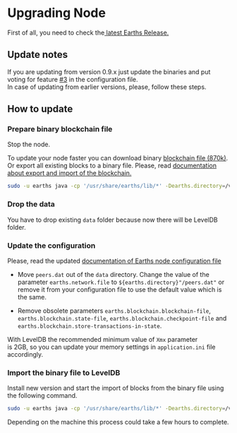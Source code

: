 # Upgrading Node

First of all, you need to check the[ latest Earths Release.](https://github.com/earthspay/Earths/releases)

## Update notes

If you are updating from version 0.9.x just update the binaries and put voting for feature [\#3](https://github.com/earthspay/Earths/pull/3) in the configuration file.  
In case of updating from earlier versions, please, follow these steps.

## How to update

### Prepare binary blockchain file

Stop the node.

To update your node faster you can download binary [blockchain file \(870k\)](http://blockchain.earthsnodes.earths.ga/mainnet-870000). Or export all existing blocks to a binary file. Please, read [documentation about export and import of the blockchain.](/earths-full-node/export-and-import-from-the-blockchain.md)

```bash
sudo -u earths java -cp '/usr/share/earths/lib/*' -Dearths.directory=/var/lib/earths com.earthspay.Exporter /etc/earths/earths.conf mainnet
```

### Drop the data

You have to drop existing `data` folder because now there will be LevelDB folder.

### Update the configuration

Please, read the updated [documentation of Earths node configuration file](/earths-full-node/how-to-configure-a-node.md)

* Move `peers.dat` out of the `data` directory. Change the value of the parameter `earths.network.file` to `${earths.directory}"/peers.dat"` or remove it from your configuration file to use the default value which is the same.

* Remove obsolete parameters `earths.blockchain.blockchain-file`, `earths.blockchain.state-file`, `earths.blockchain.checkpoint-file` and `earths.blockchain.store-transactions-in-state`.

With LevelDB the recommended minimum value of `Xmx` parameter  
is 2GB, so you can update your memory settings in `application.ini` file accordingly.

### Import the binary file to LevelDB

Install new version and start the import of blocks from the binary file using the following command.

```bash
sudo -u earths java -cp '/usr/share/earths/lib/*' -Dearths.directory=/var/lib/earths com.earthspay.Importer /etc/earths/earths.conf mainnet-870000
```

Depending on the machine this process could take a few hours to complete.
